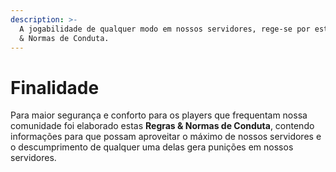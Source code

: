 ```yaml
---
description: >-
  A jogabilidade de qualquer modo em nossos servidores, rege-se por estas Regras
  & Normas de Conduta.
---
```


# Finalidade

Para maior segurança e conforto para os players que frequentam nossa comunidade foi elaborado estas **Regras & Normas de Conduta**, contendo informações para que possam aproveitar o máximo de nossos servidores e o descumprimento de qualquer uma delas gera punições em nossos servidores.

